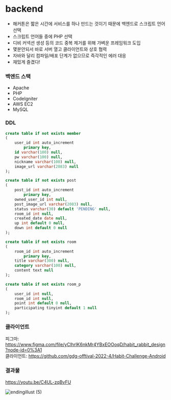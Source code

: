 # backend

- 해커톤은 짧은 시간에 서비스를 하나 만드는 것이기 때문에 백엔드로 스크립트 언어 선택
- 스크립트 언어들 중에 PHP 선택
- 디비 커넥션 생성 등의 코드 중복 제거를 위해 가벼운 프레임워크 도입
- 몇분안되서 바로 서버 열고 클라이언트와 상호 협력
- 자바와 달리 컴파일/배포 단계가 없으므로 즉각적인 에러 대응
- 재밌게 즐겼다!

### 백엔드 스택   
- Apache   
- PHP   
- CodeIgniter   
- AWS EC2   
- MySQL

### DDL
```sql
create table if not exists member
(
	user_id int auto_increment
		primary key,
	id varchar(100) null,
	pw varchar(100) null,
	nickname varchar(100) null,
	image_url varchar(2083) null
);

create table if not exists post
(
	post_id int auto_increment
		primary key,
	owned_user_id int null,
	post_image_url varchar(2083) null,
	status varchar(30) default 'PENDING' null,
	room_id int null,
	created_date date null,
	up int default 0 null,
	down int default 0 null
);

create table if not exists room
(
	room_id int auto_increment
		primary key,
	title varchar(300) null,
	category varchar(100) null,
	content text null
);

create table if not exists room_p
(
	user_id int null,
	room_id int null,
	point int default 0 null,
	participating tinyint default 1 null
);


```

### 클라이언트
피그마: https://www.figma.com/file/yClhrIK6nkMr4YBxEOOoqD/habit_rabbit_design?node-id=0%3A1   
클라이언트: https://github.com/gdg-offtival-2022-4/Habit-Challenge-Android


### 결과물
https://youtu.be/C4UL-zqBvFU

![endingillust (5)](https://user-images.githubusercontent.com/59721293/176052854-c9f98a2c-fe56-4700-9ba1-7f92752ff9bf.png)

